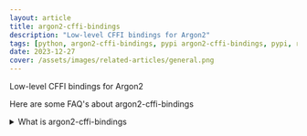 ```yaml
---
layout: article
title: argon2-cffi-bindings
description: "Low-level CFFI bindings for Argon2"
tags: [python, argon2-cffi-bindings, pypi argon2-cffi-bindings, pypi, references]
date: 2023-12-27
cover: /assets/images/related-articles/general.png
---
```


Low-level CFFI bindings for Argon2

Here are some FAQ's about argon2-cffi-bindings
<details>
<summary>What is argon2-cffi-bindings</summary>
Low-level CFFI bindings for Argon2
</details>
